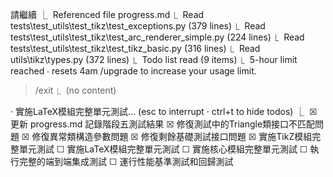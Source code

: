  請繼續
  ⎿  Referenced file progress.md
  ⎿  Read tests\test_utils\test_tikz\test_exceptions.py (379 lines)
  ⎿  Read tests\test_utils\test_tikz\test_arc_renderer_simple.py (224 lines)
  ⎿  Read tests\test_utils\test_tikz\test_tikz_basic.py (316 lines)
  ⎿  Read utils\tikz\types.py (372 lines)
  ⎿  Todo list read (9 items)
  ⎿  5-hour limit reached ∙ resets 4am
     /upgrade to increase your usage limit.

> /exit
  ⎿  (no content)

· 實施LaTeX模組完整單元測試… (esc to interrupt · ctrl+t to hide todos)
  ⎿  ☒ 更新 progress.md 記錄階段五測試結果
     ☒ 修復測試中的Triangle類接口不匹配問題
     ☒ 修復異常類構造參數問題
     ☒ 修復剩餘基礎測試接口問題
     ☒ 實施TikZ模組完整單元測試
     ☐ 實施LaTeX模組完整單元測試
     ☐ 實施核心模組完整單元測試
     ☐ 執行完整的端到端集成測試
     ☐ 運行性能基準測試和回歸測試
